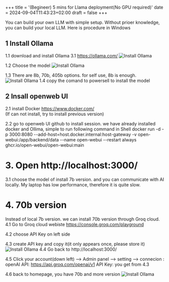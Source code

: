+++
title = '(Begineer) 5 mins for Llama deployment(No GPU required)'
date = 2024-09-04T11:43:23+02:00
draft = false
+++


You can build your own LLM with simple setup. Without prioer knowledge, you can build your local LLM.
Here is procedure in Windows

## 1 Install Ollama
1.1 download and install Ollama 3.1  https://ollama.com/
![Install Ollama](/LLM/1.png)

1.2    Choose the model
![Install Ollama](/LLM/2.png)

1.3    There are 8b, 70b, 405b options. for self use, 8b is enough.
![Install Ollama](/LLM/3.png)
1.4   copy the comand to powersell to install the model
   

## 2 Insall openweb UI
2.1 install Docker https://www.docker.com/  
        (If can not install, try to install previous version)

2.2 go to openweb UI github to install session.
    we have already installed docker and Ollima, simple to run following command in Shell
    docker run -d -p 3000:8080 --add-host=host.docker.internal:host-gateway -v open-webui:/app/backend/data --name open-webui --restart always ghcr.io/open-webui/open-webui:main

# 3. Open http://localhost:3000/
3.1 choose the model of install 7b version. and you can communicate with AI locally. My laptop has low performance, therefore it is quite slow. 

# 4. 70b version
Instead of local 7b version. we can install 70b version through Groq cloud.
4.1 Go to Groq cloud webiste https://console.groq.com/playground

4.2 choose API Key on left side 

4.3 create API key and copy it(it only appears once, please store it)
![Install Ollama](/LLM/4.3.png)
4.4 Go back to http://localhost:3000/

4.5 Click your account(down left) --> Admin panel --> setting --> connecion :
    openAI API: https://api.groq.com/openai/v1
    API Key: you get from 4.3

4.6 back to homepage, you have 70b and more version 
![Install Ollama](/LLM/4-6.png)